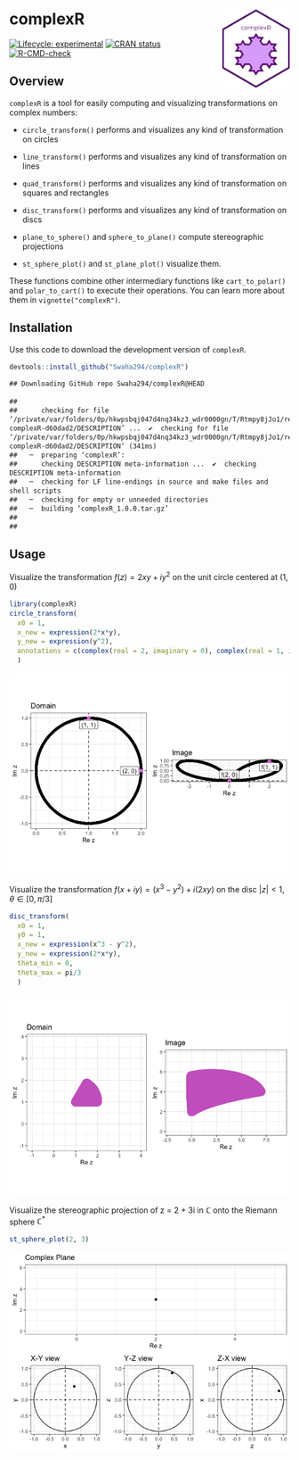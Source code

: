 
# complexR <img src="R/sticker/hex_complexR.png" align="right" height=140/>

<!-- badges: start -->

[![Lifecycle:
experimental](https://img.shields.io/badge/lifecycle-experimental-orange.svg)](https://lifecycle.r-lib.org/articles/stages.html#experimental)
[![CRAN
status](https://www.r-pkg.org/badges/version/complexR)](https://CRAN.R-project.org/package=complexR)
[![R-CMD-check](https://github.com/Swaha294/complexR/actions/workflows/R-CMD-check.yaml/badge.svg)](https://github.com/Swaha294/complexR/actions/workflows/R-CMD-check.yaml)
<!-- badges: end -->

## Overview

`complexR` is a tool for easily computing and visualizing
transformations on complex numbers:

- `circle_transform()` performs and visualizes any kind of
  transformation on circles

- `line_transform()` performs and visualizes any kind of transformation
  on lines

- `quad_transform()` performs and visualizes any kind of transformation
  on squares and rectangles

- `disc_transform()` performs and visualizes any kind of transformation
  on discs

- `plane_to_sphere()` and `sphere_to_plane()` compute stereographic
  projections

- `st_sphere_plot()` and `st_plane_plot()` visualize them.

These functions combine other intermediary functions like
`cart_to_polar()` and `polar_to_cart()` to execute their operations. You
can learn more about them in `vignette("complexR")`.

## Installation

Use this code to download the development version of `complexR`.

``` r
devtools::install_github("Swaha294/complexR")
```

    ## Downloading GitHub repo Swaha294/complexR@HEAD

    ## 
    ##      checking for file ‘/private/var/folders/0p/hkwpsbqj047d4nq34kz3_wdr0000gn/T/Rtmpy8jJo1/remotesf58d78bf1442/Swaha294-complexR-d60dad2/DESCRIPTION’ ...  ✔  checking for file ‘/private/var/folders/0p/hkwpsbqj047d4nq34kz3_wdr0000gn/T/Rtmpy8jJo1/remotesf58d78bf1442/Swaha294-complexR-d60dad2/DESCRIPTION’ (341ms)
    ##   ─  preparing ‘complexR’:
    ##      checking DESCRIPTION meta-information ...  ✔  checking DESCRIPTION meta-information
    ##   ─  checking for LF line-endings in source and make files and shell scripts
    ##   ─  checking for empty or unneeded directories
    ##   ─  building ‘complexR_1.0.0.tar.gz’
    ##      
    ## 

## Usage

Visualize the transformation $f(z) = 2xy + iy^2$ on the unit circle
centered at $(1, 0)$

``` r
library(complexR)
circle_transform(
  x0 = 1, 
  x_new = expression(2*x*y), 
  y_new = expression(y^2),
  annotations = c(complex(real = 2, imaginary = 0), complex(real = 1, imaginary = 1))
  )
```

![](README_files/figure-gfm/unnamed-chunk-2-1.png)<!-- -->

Visualize the transformation $f(x + iy) = (x^3 - y^2) + i(2xy)$ on the
disc $|z| < 1, \theta \in [0, \pi/3]$

``` r
disc_transform(
  x0 = 1, 
  y0 = 1, 
  x_new = expression(x^3 - y^2),
  y_new = expression(2*x*y), 
  theta_min = 0, 
  theta_max = pi/3
  )
```

![](README_files/figure-gfm/unnamed-chunk-3-1.png)<!-- -->

Visualize the stereographic projection of z = 2 + 3i in $\mathbb{C}$
onto the Riemann sphere $\mathbb{C}^*$

``` r
st_sphere_plot(2, 3)
```

![](README_files/figure-gfm/unnamed-chunk-4-1.png)<!-- -->
